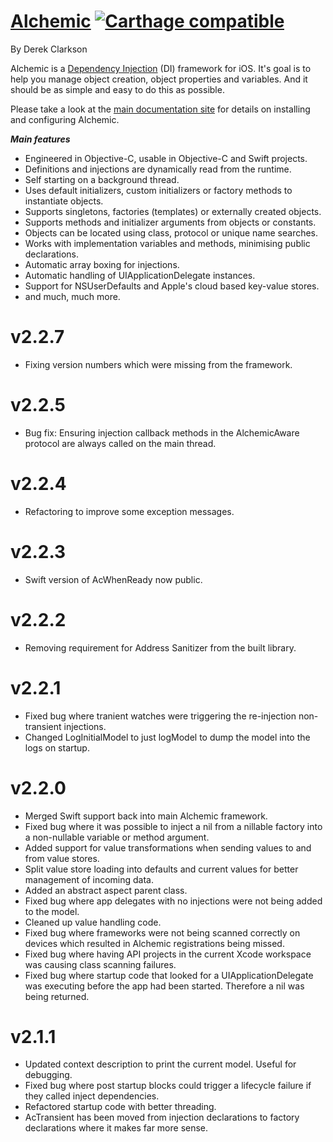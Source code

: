 # [Alchemic](http://drekka.github.io/Alchemic) [![Carthage compatible](https://img.shields.io/badge/Carthage-compatible-4BC51D.svg?style=flat)](https://github.com/Carthage/Carthage)
By Derek Clarkson
 
Alchemic is a [Dependency Injection](https://en.wikipedia.org/wiki/Dependency_injection) (DI) framework for iOS. It's goal is to help you manage object creation, object properties and variables. And it should be as simple and easy to do this as possible.

Please take a look at the [main documentation site](http://drekka.github.io/Alchemic) for details on installing and configuring Alchemic.

___Main features___

* Engineered in Objective-C, usable in Objective-C and Swift projects.
* Definitions and injections are dynamically read from the runtime.
* Self starting on a background thread.
* Uses default initializers, custom initializers or factory methods to instantiate objects.
* Supports singletons, factories (templates) or externally created objects.
* Supports methods and initializer arguments from objects or constants.
* Objects can be located using class, protocol or unique name searches.
* Works with implementation variables and methods, minimising public declarations.
* Automatic array boxing for injections.
* Automatic handling of UIApplicationDelegate instances.
* Support for NSUserDefaults and Apple's cloud based key-value stores.
* and much, much more.

# v2.2.7

* Fixing version numbers which were missing from the framework.

# v2.2.5

* Bug fix: Ensuring injection callback methods in the AlchemicAware protocol are always called on the main thread.

# v2.2.4

* Refactoring to improve some exception messages.

# v2.2.3

* Swift version of AcWhenReady now public.

# v2.2.2

* Removing  requirement for Address Sanitizer from the built library.

# v2.2.1

* Fixed bug where tranient watches were triggering the re-injection non-transient injections. 
* Changed LogInitialModel to just logModel to dump the model into the logs on startup.

# v2.2.0

* Merged Swift support back into main Alchemic framework.
* Fixed bug where it was possible to inject a nil from a nillable factory into a non-nullable variable or method argument.
* Added support for value transformations when sending values to and from value stores.
* Split value store loading into defaults and current values for better management of incoming data.
* Added an abstract aspect parent class.
* Fixed bug where app delegates with no injections were not being added to the model.
* Cleaned up value handling code.
* Fixed bug where frameworks were not being scanned correctly on devices which resulted in Alchemic registrations being missed.
* Fixed bug where having API projects in the current Xcode workspace was causing class scanning failures.  
* Fixed bug where startup code that looked for a UIApplicationDelegate was executing before the app had been started. Therefore a nil was being returned.

# v2.1.1

* Updated context description to print the current model. Useful for debugging.
* Fixed bug where post startup blocks could trigger a lifecycle failure if they called inject dependencies.
* Refactored startup code with better threading.
* AcTransient has been moved from injection declarations to factory declarations where it makes far more sense.



